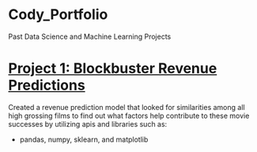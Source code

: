 # Cody_Portfolio
Past Data Science and Machine Learning Projects

# [Project 1: Blockbuster Revenue Predictions](https://github.com/Gideo562/BlockBusterRevenue.git) 
Created a revenue prediction model that looked for similarities among all high grossing films to
find out what factors help contribute to these movie successes by utilizing apis and libraries such as:
* pandas, numpy, sklearn, and matplotlib

